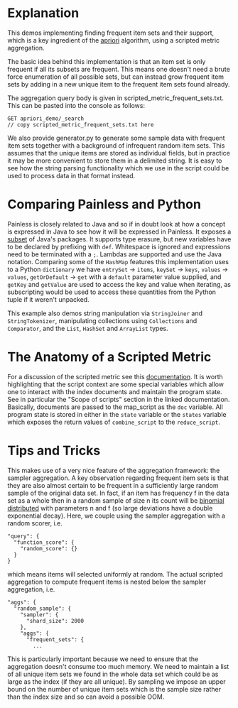 # Explanation
This demos implementing finding frequent item sets and their support, which is a key ingredient of the [apriori](https://en.wikipedia.org/wiki/Apriori_algorithm#:~:text=Apriori%20is%20an%20algorithm%20for,sufficiently%20often%20in%20the%20database.) algorithm, using a scripted metric aggregation.

The basic idea behind this implementation is that an item set is only frequent if all its subsets are frequent. This means one doesn't need a brute force enumeration of all possible sets, but can instead grow frequent item sets by adding in a new unique item to the frequent item sets found already.

The aggregation query body is given in scripted_metric_frequent_sets.txt. This can be pasted into the console as follows:
```
GET apriori_demo/_search
// copy scripted_metric_frequent_sets.txt here
```

We also provide generator.py to generate some sample data with frequent item sets together with a background of infrequent random item sets. This assumes that the unique items are stored as individual fields, but in practice it may be more convenient to store them in a delimited string. It is easy to see how the string parsing functionality which we use in the script could be used to process data in that format instead.

# Comparing Painless and Python
Painless is closely related to Java and so if in doubt look at how a concept is expressed in Java to see how it will be expressed in Painless. It exposes a [subset](https://www.elastic.co/guide/en/elasticsearch/painless/master/painless-api-reference-shared.html) of Java's packages. It supports type erasure, but new variables have to be declared by prefixing with `def`. Whitespace is ignored and expressions need to be terminated with a `;`. Lambdas are supported and use the Java notation. Comparing some of the `HashMap` features this implementation uses to a Python `dictionary` we have `entrySet` -> `items`, `keySet` -> `keys`, `values` -> `values`, `getOrDefault` -> `get` with a `default` parameter value supplied, and `getKey` and `getValue` are used to access the key and value when iterating, as subscripting would be used to access these quantities from the Python tuple if it weren't unpacked.

This example also demos string manipulation via `StringJoiner` and `StringTokenizer`, manipulating collections using `Collections` and `Comparator`, and the `List`, `HashSet` and `ArrayList` types.

# The Anatomy of a Scripted Metric
For a discussion of the scripted metric see this [documentation](https://www.elastic.co/guide/en/elasticsearch/reference/current/search-aggregations-metrics-scripted-metric-aggregation.html). It is worth highlighting that the script context are some special variables which allow one to interact with the index documents and maintain the program state. See in particular the "Scope of scripts" section in the linked documentation. Basically, documents are passed to the map_script as the `doc` variable. All program state is stored in either in the `state` variable or the `states` variable which exposes the return values of `combine_script` to the `reduce_script`.

# Tips and Tricks
This makes use of a very nice feature of the aggregation framework: the sampler aggregation. A key observation regarding frequent item sets is that they are also almost certain to be frequent in a sufficiently large random sample of the original data set. In fact, if an item has frequency f in the data set as a whole then in a random sample of size n its count will be [binomial distributed](https://en.wikipedia.org/wiki/Binomial_distribution) with parameters n and f (so large deviations have a double exponential decay). Here, we couple using the sampler aggregation with a random scorer, i.e.
```
"query": {
  "function_score": {
    "random_score": {}
  }
}
```
which means items will selected uniformly at random. The actual scripted aggregation to compute frequent items is nested below the sampler aggregation, i.e.
```
"aggs": {
  "random_sample": {
    "sampler": {
      "shard_size": 2000
    },
    "aggs": {
      "frequent_sets": {
        ...
```
This is particularly important because we need to ensure that the aggregation doesn't consume too much memory. We need to maintain a list of all unique item sets we found in the whole data set which could be as large as the index (if they are all unique). By sampling we impose an upper bound on the number of unique item sets which is the sample size rather than the index size and so can avoid a possible OOM.